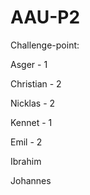 # AAU-P2

Challenge-point:

Asger - 1

Christian - 2

Nicklas - 2

Kennet - 1

Emil - 2

Ibrahim

Johannes

